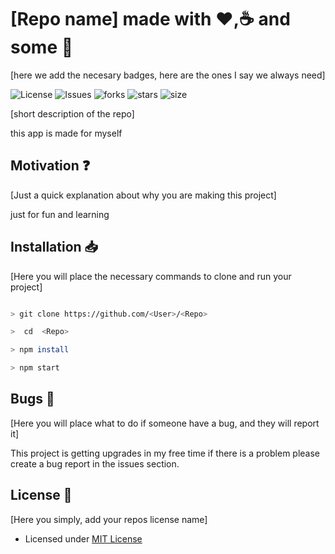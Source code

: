 # [Repo name] made with :heart:,:coffee: and some :beer:

[here we add the necesary badges, here are the ones I say we always need]

![License](https://img.shields.io/github/license/<User>/<Repo>.svg) ![Issues](https://img.shields.io/github/issues/<User>/<Repo>.svg) ![forks](https://img.shields.io/github/forks/<User>/<Repo>) ![stars](https://img.shields.io/github/stars/<User>/<Repo>) ![size](https://img.shields.io/github/repo-size/<User>/<Repo>)

[short description of the repo]

this app is made for myself

## Motivation :question:

[Just a quick explanation about why you are making this project]

just for fun and learning

## Installation :inbox_tray:

[Here you will place the necessary commands to clone and run your project]

```bash

> git clone https://github.com/<User>/<Repo>

>  cd  <Repo>

> npm install

> npm start

```

## Bugs :bug:

[Here you will place what to do if someone have a bug, and they will report it]

This project is getting upgrades in my free time if there is a problem please create a bug report in the issues section.

## License :scroll:

[Here you simply, add your repos license name]

- Licensed under [MIT License](https://github.com/<User>/<Repo>/blob/master/LICENSE)